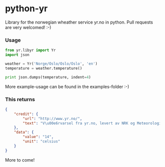 python-yr
=================
Library for the norwegian wheather service yr.no in python.
Pull requests are very welcomed! :-)

### Usage
```python
from yr.libyr import Yr
import json

weather = Yr('Norge/Oslo/Oslo/Oslo', 'en')
temperature = weather.temperature()

print json.dumps(temperature, indent=4)
```
More example-usage can be found in the examples-folder :-)

### This returns
```json
{
    "credit": {
        "url": "http://www.yr.no/", 
        "text": "V\u00e6rvarsel fra yr.no, levert av NRK og Meteorologisk institutt"
    }, 
    "data": {
        "value": "14", 
        "unit": "celsius"
    }
}
```

More to come!
